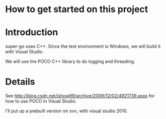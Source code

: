 # How to get started on this project

# Introduction #

super-go uses C++. Since the test environment is Windows, we will build it with Visual Studio.

We will use the POCO C++ library to do logging and threading.


# Details #

See http://blog.csdn.net/ishow99/archive/2009/12/02/4921739.aspx for how to use POCO in Visual Studio.

I'll put up a prebuilt version on svn, with visual studio 2010.